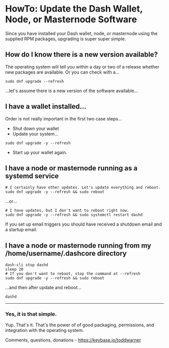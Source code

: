 # HowTo: Update the Dash Wallet, Node, or Masternode Software

Since you have installed your Dash wallet, node, or masternode using the supplied
RPM packages, upgrading is super super simple.

## How do I know there is a new version available?

The operating system will tell you within a day or two of a release whether new
packages are available. Or you can check with a...

```
sudo dnf upgrade --refresh
```

...let's assume there is a new version of the software available...

## I have a wallet installed...

Order is not really important in the first two case steps...

* Shut down your wallet
* Update your system...

```
sudo dnf upgrade -y --refresh
```

* Start up your wallet again.

## I have a node or masternode running as a systemd service

```
# I certainly have other updates. Let's update everything and reboot.
sudo dnf upgrade -y --refresh && sudo reboot
```

...or...

```
# I have updates, but I don't want to reboot right now.
sudo dnf upgrade -y --refresh && sudo systemctl restart dashd
```

If you set up email triggers you should have received a shutdown email and a
startup email.


## I have a node or masternode running from my /home/username/.dashcore directory

```
dash-cli stop dashd
sleep 20
# If you don't want to reboot, stop the command at --refresh
sudo dnf upgrade -y --refresh && sudo reboot
```

...and then after update and reboot...

```
dashd
```

---

### Yes, it is that simple.

Yup. That's it. That's the power of of good packaging, permissions, and
integration with the operating system.

Comments, questions, donations - <https://keybase.io/toddwarner>

